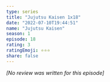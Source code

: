 ```yaml
---
type: series
title: "Jujutsu Kaisen 1x18"
date: "2022-07-10T19:44:51"
name: "Jujutsu Kaisen"
season: 1
episode: 18
rating: 3
ratingEmoji: ⭐️⭐️⭐️
share: false
---
```


_[No review was written for this episode]_
